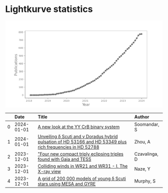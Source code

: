 
<h1>Lightkurve statistics</h1>

![publications](out/lightkurve-publications.png)  

|    | Date       | Title                                                                                                                                                                         | Author        |
|---:|:-----------|:------------------------------------------------------------------------------------------------------------------------------------------------------------------------------|:--------------|
|  0 | 2024-01-01 | [A new look at the YY CrB binary system](https://ui.adsabs.harvard.edu/abs/2024NewA..10502112S/abstract)                                                                      | Soomandar, S  |
|  1 | 2024-01-01 | [Unveiling δ Scuti and γ Doradus hybrid pulsation of HD 53166 and HD 53349 plus rich frequencies in HD 52788](https://ui.adsabs.harvard.edu/abs/2024NewA..10502081Z/abstract) | Zhou, A       |
|  2 | 2023-12-01 | ["Four new compact triply eclipsing triples found with Gaia and TESS](https://ui.adsabs.harvard.edu/abs/2023MNRAS.526.2830C/abstract)                                         | Czavalinga, D |
|  3 | 2023-12-01 | [Colliding winds in WR21 and WR31 - I. The X-ray view](https://ui.adsabs.harvard.edu/abs/2023MNRAS.526.2167N/abstract)                                                        | Naze, Y       |
|  4 | 2023-12-01 | [A grid of 200 000 models of young δ Scuti stars using MESA and GYRE](https://ui.adsabs.harvard.edu/abs/2023MNRAS.526.3779M/abstract)                                         | Murphy, S     |
    